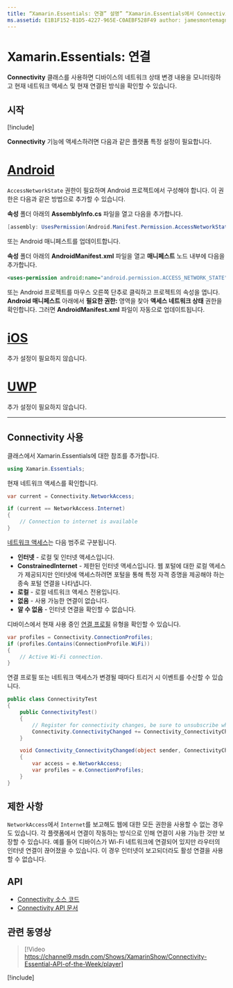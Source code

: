 ```yaml
---
title: “Xamarin.Essentials: 연결” 설명” “Xamarin.Essentials에서 Connectivity 클래스를 사용하면 디바이스의 네트워크 상태 변경 내용을 모니터링하고 현재 네트워크 액세스 및 현재 연결된 방식을 확인할 수 있습니다.”
ms.assetid: E1B1F152-B1D5-4227-965E-C0AEBF528F49 author: jamesmontemagno ms.author: jamont ms.date: 01/08/2019 ms.custom: video no-loc: [Xamarin.Forms, Xamarin.Essentials]
---
```


# <a name="xamarinessentials-connectivity"></a>Xamarin.Essentials: 연결

**Connectivity** 클래스를 사용하면 디바이스의 네트워크 상태 변경 내용을 모니터링하고 현재 네트워크 액세스 및 현재 연결된 방식을 확인할 수 있습니다.

## <a name="get-started"></a>시작

[!include[](~/essentials/includes/get-started.md)]

**Connectivity** 기능에 액세스하려면 다음과 같은 플랫폼 특정 설정이 필요합니다.

# <a name="android"></a>[Android](#tab/android)

`AccessNetworkState` 권한이 필요하며 Android 프로젝트에서 구성해야 합니다. 이 권한은 다음과 같은 방법으로 추가할 수 있습니다.

**속성** 폴더 아래의 **AssemblyInfo.cs** 파일을 열고 다음을 추가합니다.

```csharp
[assembly: UsesPermission(Android.Manifest.Permission.AccessNetworkState)]
```

또는 Android 매니페스트를 업데이트합니다.

**속성** 폴더 아래의 **AndroidManifest.xml** 파일을 열고 **매니페스트** 노드 내부에 다음을 추가합니다.

```xml
<uses-permission android:name="android.permission.ACCESS_NETWORK_STATE" />
```

또는 Android 프로젝트를 마우스 오른쪽 단추로 클릭하고 프로젝트의 속성을 엽니다. **Android 매니페스트** 아래에서 **필요한 권한:** 영역을 찾아 **액세스 네트워크 상태** 권한을 확인합니다. 그러면 **AndroidManifest.xml** 파일이 자동으로 업데이트됩니다.

# <a name="ios"></a>[iOS](#tab/ios)

추가 설정이 필요하지 않습니다.

# <a name="uwp"></a>[UWP](#tab/uwp)

추가 설정이 필요하지 않습니다.

-----

## <a name="using-connectivity"></a>Connectivity 사용

클래스에서 Xamarin.Essentials에 대한 참조를 추가합니다.

```csharp
using Xamarin.Essentials;
```

현재 네트워크 액세스를 확인합니다.

```csharp
var current = Connectivity.NetworkAccess;

if (current == NetworkAccess.Internet)
{
    // Connection to internet is available
}
```

[네트워크 액세스](xref:Xamarin.Essentials.NetworkAccess)는 다음 범주로 구분됩니다.

* **인터넷** - 로컬 및 인터넷 액세스입니다.
* **ConstrainedInternet** - 제한된 인터넷 액세스입니다. 웹 포털에 대한 로컬 액세스가 제공되지만 인터넷에 액세스하려면 포털을 통해 특정 자격 증명을 제공해야 하는 종속 포털 연결을 나타냅니다.
* **로컬** - 로컬 네트워크 액세스 전용입니다.
* **없음** - 사용 가능한 연결이 없습니다.
* **알 수 없음** - 인터넷 연결을 확인할 수 없습니다.

디바이스에서 현재 사용 중인 [연결 프로필](xref:Xamarin.Essentials.ConnectionProfile) 유형을 확인할 수 있습니다.

```csharp
var profiles = Connectivity.ConnectionProfiles;
if (profiles.Contains(ConnectionProfile.WiFi))
{
    // Active Wi-Fi connection.
}
```

연결 프로필 또는 네트워크 액세스가 변경될 때마다 트리거 시 이벤트를 수신할 수 있습니다.

```csharp
public class ConnectivityTest
{
    public ConnectivityTest()
    {
        // Register for connectivity changes, be sure to unsubscribe when finished
        Connectivity.ConnectivityChanged += Connectivity_ConnectivityChanged;
    }

    void Connectivity_ConnectivityChanged(object sender, ConnectivityChangedEventArgs e)
    {
        var access = e.NetworkAccess;
        var profiles = e.ConnectionProfiles;
    }
}
```

## <a name="limitations"></a>제한 사항

`NetworkAccess`에서 `Internet`를 보고해도 웹에 대한 모든 권한을 사용할 수 없는 경우도 있습니다. 각 플랫폼에서 연결이 작동하는 방식으로 인해 연결이 사용 가능한 것만 보장할 수 있습니다. 예를 들어 디바이스가 Wi-Fi 네트워크에 연결되어 있지만 라우터의 인터넷 연결이 끊어졌을 수 있습니다. 이 경우 인터넷이 보고되더라도 활성 연결을 사용할 수 없습니다.

## <a name="api"></a>API

* [Connectivity 소스 코드](https://github.com/xamarin/Essentials/tree/master/Xamarin.Essentials/Connectivity)
* [Connectivity API 문서](xref:Xamarin.Essentials.Connectivity)

## <a name="related-video"></a>관련 동영상

> [!Video https://channel9.msdn.com/Shows/XamarinShow/Connectivity-Essential-API-of-the-Week/player]

[!include[](~/essentials/includes/xamarin-show-essentials.md)]
